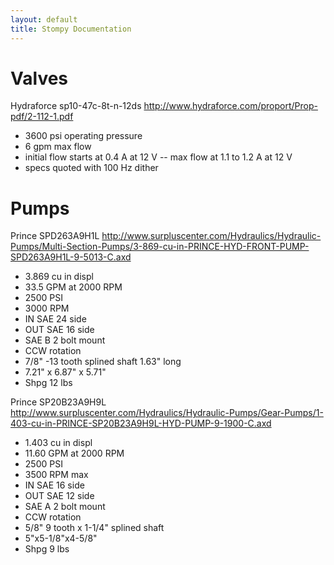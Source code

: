 ```yaml
---
layout: default
title: Stompy Documentation
---
```


Valves
====
Hydraforce sp10-47c-8t-n-12ds
http://www.hydraforce.com/proport/Prop-pdf/2-112-1.pdf

- 3600 psi operating pressure
- 6 gpm max flow
- initial flow starts at 0.4 A at 12 V
--  max flow at 1.1 to 1.2 A at 12 V
- specs quoted with 100 Hz dither

Pumps
====
Prince SPD263A9H1L
http://www.surpluscenter.com/Hydraulics/Hydraulic-Pumps/Multi-Section-Pumps/3-869-cu-in-PRINCE-HYD-FRONT-PUMP-SPD263A9H1L-9-5013-C.axd

- 3.869 cu in displ
- 33.5 GPM at 2000 RPM
- 2500 PSI
- 3000 RPM
- IN SAE 24 side
- OUT SAE 16 side
- SAE B 2 bolt mount
- CCW rotation
- 7/8" -13 tooth splined shaft 1.63" long
- 7.21" x 6.87" x 5.71"
- Shpg 12 lbs

Prince SP20B23A9H9L
http://www.surpluscenter.com/Hydraulics/Hydraulic-Pumps/Gear-Pumps/1-403-cu-in-PRINCE-SP20B23A9H9L-HYD-PUMP-9-1900-C.axd

- 1.403 cu in displ
- 11.60 GPM at 2000 RPM
- 2500 PSI
- 3500 RPM max
- IN SAE 16 side
- OUT SAE 12 side
- SAE A 2 bolt mount
- CCW rotation
- 5/8" 9 tooth x 1-1/4" splined shaft
- 5"x5-1/8"x4-5/8"
- Shpg 9 lbs
